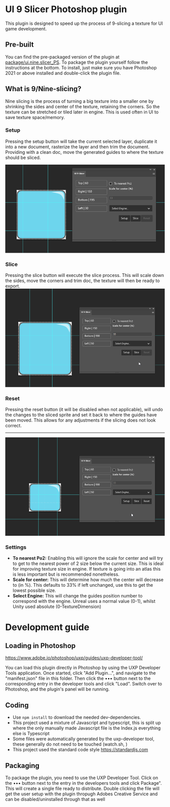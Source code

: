 # UI 9 Slicer Photoshop plugin

This plugin is designed to speed up the process of 9-slicing a texture for UI game development. 

## Pre-built
You can find the pre-packaged version of the plugin at [package/ui.nine.slicer_PS](package). To package the plugin yourself follow the instructions at the bottom.
To install, just make sure you have Photoshop 2021 or above installed and double-click the plugin file.

## What is 9/Nine-slicing?

Nine slicing is the process of turning a big texture into a smaller one by shrinking the sides and center of the texture, retaining the corners.
So the texture can be stretched or tiled later in engine. This is used often in UI to save texture space/memory.

### Setup

Pressing the setup button will take the current selected layer, duplicate it into a new document, rasterize the layer and then trim the document.
Providing with a clean doc, move the generated guides to where the texture should be sliced. 

![img.png](imgs/img.png)

### Slice 
Pressing the slice button will execute the slice process. This will scale down the sides, move the corners and trim doc, the texture will then be ready to export.
![img.png](imgs/9SliceExecute.gif)

### Reset

Pressing the reset button (it will be disabled when not applicable), will undo the changes to the sliced sprite and set it back to where the guides have been moved.
This allows for any adjustments if the slicing does not look correct.

---
![img.png](imgs/9SliceReset.gif)

### Settings


- **To nearest Po2:** Enabling this will ignore the scale for center and will try to get to the nearest power of 2 size below the current size. This is ideal for improving texture size in engine. If texture is going into an atlas this is less important but is recommended nonetheless.
- **Scale for center:** This will determine how much the center will decrease to (in %). This defaults to 33% if left unchanged, use this to get the lowest possible size.
- **Select Engine:** This will change the guides position number to correspond with the engine. Unreal uses a normal value (0-1), whilst Unity used absolute (0-TextureDimension)


# Development guide
## Loading in Photoshop
https://www.adobe.io/photoshop/uxp/guides/uxp-developer-tool/

You can load this plugin directly in Photoshop by using the UXP Developer Tools application. Once started, click "Add Plugin...", and navigate to the "manifest.json" file in this folder. Then click the ••• button next to the corresponding entry in the developer tools and click "Load". Switch over to Photoshop, and the plugin's panel will be running.

## Coding
- Use `npm install` to download the needed dev-dependencies. 
- This project used a mixture of Javascript and typescript, this is split up where the only manually made Javascript file is the Index.js everything else is Typescript
- Some files were automatically generated by the uxp-developer tool, these generally do not need to be touched (watch.sh, )
- This project used the standard code style https://standardjs.com

## Packaging
To package the plugin, you need to use the UXP Developer Tool. Click on the ••• button next to the entry in the developers tools and click Package". This will create a single file ready to distribute. Double clicking the file will get the user setup with the plugin thropugh Adobes Creative Service and can be disabled/uninstalled through that as well
